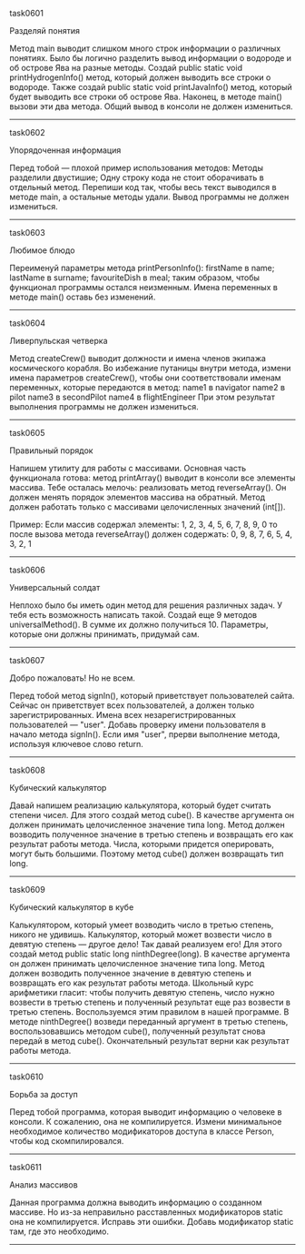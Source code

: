 task0601

Разделяй понятия

Метод main выводит слишком много строк информации о различных понятиях.
Было бы логично разделить вывод информации о водороде и об острове Ява на разные методы.
Создай public static void printHydrogenInfo() метод, который должен выводить все строки о водороде.
Также создай public static void printJavaInfo() метод, который будет выводить все строки об острове Ява.
Наконец, в методе main() вызови эти два метода.
Общий вывод в консоли не должен измениться.

***

task0602

Упорядоченная информация

Перед тобой — плохой пример использования методов:
Методы разделили двустишие;
Одну строку кода не стоит оборачивать в отдельный метод.
Перепиши код так, чтобы весь текст выводился в методе main, а остальные методы удали.
Вывод программы не должен измениться.

***

task0603

Любимое блюдо

Переименуй параметры метода printPersonInfo():
firstName в name;
lastName в surname;
favouriteDish в meal;
таким образом, чтобы функционал программы остался неизменным.
Имена переменных в методе main() оставь без изменений.

***

task0604

Ливерпульская четверка

Метод createCrew() выводит должности и имена членов экипажа космического корабля.
Во избежание путаницы внутри метода, измени имена параметров createCrew(), чтобы они соответствовали именам переменных, которые передаются в метод:
name1 в navigator
name2 в pilot
name3 в secondPilot
name4 в flightEngineer
При этом результат выполнения программы не должен измениться.

***

task0605

Правильный порядок

Напишем утилиту для работы с массивами. Основная часть функционала готова: метод printArray() выводит в консоли все элементы массива.
Тебе осталась мелочь: реализовать метод reverseArray(). Он должен менять порядок элементов массива на обратный.
Метод должен работать только с массивами целочисленных значений (int[]).

Пример:
Если массив содержал элементы:
1, 2, 3, 4, 5, 6, 7, 8, 9, 0
то после вызова метода reverseArray() должен содержать:
0, 9, 8, 7, 6, 5, 4, 3, 2, 1

***

task0606

Универсальный солдат

Неплохо было бы иметь один метод для решения различных задач. У тебя есть возможность написать такой.
Создай еще 9 методов universalMethod(). В сумме их должно получиться 10.
Параметры, которые они должны принимать, придумай сам.

***

task0607

Добро пожаловать! Но не всем.

Перед тобой метод signIn(), который приветствует пользователей сайта. Сейчас он приветствует всех пользователей, а должен только зарегистрированных. Имена всех незарегистрированных пользователей — "user".
Добавь проверку имени пользователя в начало метода signIn().
Если имя "user", прерви выполнение метода, используя ключевое слово return.

***

task0608

Кубический калькулятор

Давай напишем реализацию калькулятора, который будет считать степени чисел.
Для этого создай метод cube(). В качестве аргумента он должен принимать целочисленное значение типа long.
Метод должен возводить полученное значение в третью степень и возвращать его как результат работы метода.
Числа, которыми придется оперировать, могут быть большими. Поэтому метод cube() должен возвращать тип long.

***

task0609

Кубический калькулятор в кубе

Калькулятором, который умеет возводить число в третью степень, никого не удивишь.
Калькулятор, который может возвести число в девятую степень — другое дело! Так давай реализуем его!
Для этого создай метод public static long ninthDegree(long).
В качестве аргумента он должен принимать целочисленное значение типа long.
Метод должен возводить полученное значение в девятую степень и возвращать его как результат работы метода.
Школьный курс арифметики гласит: чтобы получить девятую степень, число нужно возвести в третью степень и полученный результат еще раз возвести в третью степень.
Воспользуемся этим правилом в нашей программе.
В методе ninthDegree() возведи переданный аргумент в третью степень, воспользовавшись методом cube(), полученный результат снова передай в метод cube(). Окончательный результат верни как результат работы метода.

***

task0610

Борьба за доступ

Перед тобой программа, которая выводит информацию о человеке в консоли. К сожалению, она не компилируется.
Измени минимальное необходимое количество модификаторов доступа в классе Person, чтобы код скомпилировался.

***

task0611

Анализ массивов

Данная программа должна выводить информацию о созданном массиве. Но из-за неправильно расставленных модификаторов static она не компилируется.
Исправь эти ошибки. Добавь модификатор static там, где это необходимо.

***

